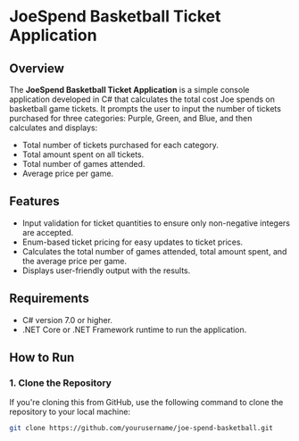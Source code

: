 # JoeSpend Basketball Ticket Application

## Overview

The **JoeSpend Basketball Ticket Application** is a simple console application developed in C# that calculates the total cost Joe spends on basketball game tickets. It prompts the user to input the number of tickets purchased for three categories: Purple, Green, and Blue, and then calculates and displays:

- Total number of tickets purchased for each category.
- Total amount spent on all tickets.
- Total number of games attended.
- Average price per game.

## Features

- Input validation for ticket quantities to ensure only non-negative integers are accepted.
- Enum-based ticket pricing for easy updates to ticket prices.
- Calculates the total number of games attended, total amount spent, and the average price per game.
- Displays user-friendly output with the results.

## Requirements

- C# version 7.0 or higher.
- .NET Core or .NET Framework runtime to run the application.

## How to Run

### 1. Clone the Repository

If you're cloning this from GitHub, use the following command to clone the repository to your local machine:

```bash
git clone https://github.com/yourusername/joe-spend-basketball.git
